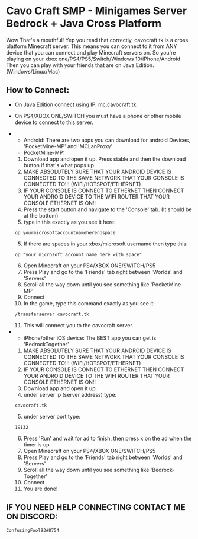 # Cavo Craft SMP - Minigames Server Bedrock + Java Cross Platform
Wow That's a mouthful!
Yep you read that correctly, cavocraft.tk is a cross platform Minecraft server.
This means you can connect to it from ANY device that you can connect and play Minecraft servers on.
So you're playing on your xbox one/PS4/PS5/Switch/Windows 10/iPhone/Android
Then you can play with your friends that are on Java Edition. (Windows/Linux/Mac)

## How to Connect:

* On Java Edition connect using IP: mc.cavocraft.tk

* On PS4/XBOX ONE/SWITCH you must have a phone or other mobile device to connect to this server.
* - Android: There are two apps you can download for android Devices, 'PocketMine-MP' and 'MCLanProxy'
  - PocketMine-MP: 
  1. Download app and open it up. Press stable and then the download button if that's what pops up.
  2. MAKE ABSOLUTELY SURE THAT YOUR ANDROID DEVICE IS CONNECTED TO THE SAME NETWORK THAT YOUR CONSOLE IS CONNECTED TO!!! (WIFI/HOTSPOT/ETHERNET)
  3. IF YOUR CONSOLE IS CONNECT TO ETHERNET THEN CONNECT YOUR ANDROID DEVICE TO THE WIFI ROUTER THAT YOUR CONSOLE ETHERNET IS ON!!
  4. Press the start button and navigate to the 'Console' tab. (It should be at the bottom)
  5. type in this exactly as you see it here:
  
  ```
  op yourmicrosoftaccountnameherenospace
  ```
  
  5. If there are spaces in your xbox/microsoft username then type this:
  
  ```
  op "your microsoft account name here with space"
  ```
  6. Open Minecraft on your PS4/XBOX ONE/SWITCH/PS5
  7. Press Play and go to the 'Friends' tab right between 'Worlds' and 'Servers'
  8. Scroll all the way down until you see something like 'PocketMine-MP'
  9. Connect
  10. In the game, type this command exactly as you see it:

  ```
  /transferserver cavocraft.tk
  ```

  11. This will connect you to the cavocraft server.


* - iPhone/other iOS device: The BEST app you can get is 'BedrockTogether'
  1. MAKE ABSOLUTELY SURE THAT YOUR ANDROID DEVICE IS CONNECTED TO THE SAME NETWORK THAT YOUR CONSOLE IS CONNECTED TO!!! (WIFI/HOTSPOT/ETHERNET)
  2. IF YOUR CONSOLE IS CONNECT TO ETHERNET THEN CONNECT YOUR ANDROID DEVICE TO THE WIFI ROUTER THAT YOUR CONSOLE ETHERNET IS ON!!
  3. Download app and open it up.
  4. under server ip (server address) type:
  ```
  cavocraft.tk
  ```

  5. under server port type:
  ```
  19132
  ```

  6. Press 'Run' and wait for ad to finish, then press x on the ad when the timer is up.
  7. Open Minecraft on your PS4/XBOX ONE/SWITCH/PS5
  8. Press Play and go to the 'Friends' tab right between 'Worlds' and 'Servers'
  9. Scroll all the way down until you see something like 'Bedrock-Together'
  10. Connect
  11. You are done!

## IF YOU NEED HELP CONNECTING CONTACT ME ON DISCORD:

```
ConfusingFool93#8754
```

